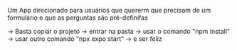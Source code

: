 Um App direcionado para usuários que quererm que precisam de um formulário e que as perguntas são pré-definifas

-> Basta copiar o projeto 
-> entrar na pasta 
-> usar o comando "npm install" 
-> usar outro comando "npx expo start" 
-> e ser feliz
